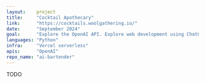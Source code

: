 ```yaml
---
layout:    project
title:     "Cocktail Apothecary"
link:      "https://cocktails.woolgathering.io/"
date:      "September 2024"
goal:      "Explore the OpenAI API. Explore web development using ChatGPT."
languages: "Python"
infra:     "Vercel serverless"
apis:      "OpenAI"
repo_name: "ai-bartender"
---
```


TODO
